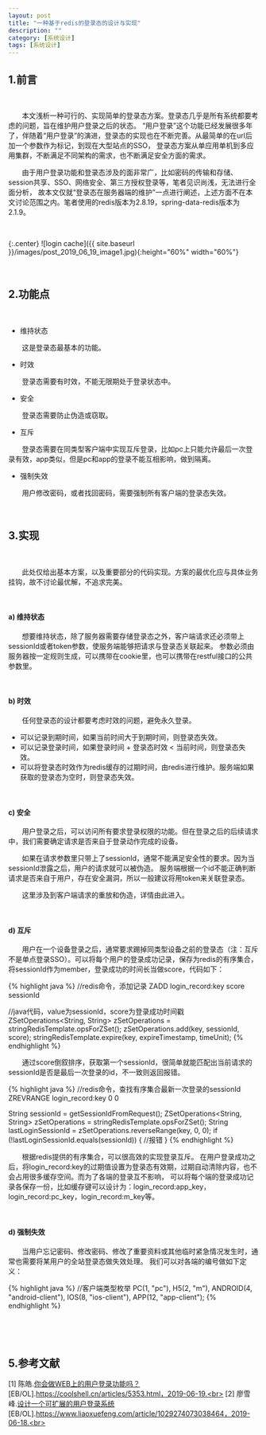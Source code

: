 ```yaml
---
layout: post
title: "一种基于redis的登录态的设计与实现"
description: ""
category: [系统设计]
tags: [系统设计]
---
```

<link rel="stylesheet" href="{{ site.baseurl }}/css/pygments.css">

## 1.前言

<br>

&#160; &#160; &#160; &#160;本文浅析一种可行的、实现简单的登录态方案。登录态几乎是所有系统都要考虑的问题，旨在维护用户登录之后的状态。
“用户登录”这个功能已经发展很多年了，伴随着“用户登录”的演进，登录态的实现也在不断完善。从最简单的在url后加一个参数作为标记，到现在大型站点的SSO，
登录态方案从单应用单机到多应用集群，不断满足不同架构的需求，也不断满足安全方面的需求。

&#160; &#160; &#160; &#160;由于用户登录功能和登录态涉及的面非常广，比如密码的传输和存储、session共享、SSO、网络安全、第三方授权登录等，笔者见识尚浅，无法进行全面分析，
故本文仅就“登录态在服务器端的维护”一点进行阐述，上述方面不在本文讨论范围之内。笔者使用的redis版本为2.8.19，spring-data-redis版本为2.1.9。

<br>

{:.center}
![login cache]({{ site.baseurl }}/images/post_2019_06_19_image1.jpg){:height="60%" width="60%"}

<br>

<!-- more -->

## 2.功能点

<br>

* 维持状态

&#160; &#160; &#160; &#160;这是登录态最基本的功能。

* 时效

&#160; &#160; &#160; &#160;登录态需要有时效，不能无限期处于登录状态中。

* 安全

&#160; &#160; &#160; &#160;登录态需要防止伪造或窃取。

* 互斥

&#160; &#160; &#160; &#160;登录态需要在同类型客户端中实现互斥登录，比如pc上只能允许最后一次登录有效，app类似，但是pc和app的登录不能互相影响，做到隔离。

* 强制失效

&#160; &#160; &#160; &#160;用户修改密码，或者找回密码，需要强制所有客户端的登录态失效。

<br>

## 3.实现

<br>

&#160; &#160; &#160; &#160;此处仅给出基本方案，以及重要部分的代码实现。方案的最优化应与具体业务挂钩，故不讨论最优解，不追求完美。

<br>

#### a) 维持状态

&#160; &#160; &#160; &#160;想要维持状态，除了服务器需要存储登录态之外，客户端请求还必须带上sessionId或者token参数，使服务端能够把请求与登录态关联起来。
参数必须由服务器按一定规则生成，可以携带在cookie里，也可以携带在restful接口的公共参数里。

<br>

#### b) 时效

&#160; &#160; &#160; &#160;任何登录态的设计都要考虑时效的问题，避免永久登录。
* 可以记录到期时间，如果当前时间大于到期时间，则登录态失效。
* 可以记录登录时间，如果登录时间 + 登录态时效 < 当前时间，则登录态失效。
* 可以将登录态时效作为redis缓存的过期时间，由redis进行维护。服务端如果获取的登录态为空时，则登录态失效。

<br>

#### c) 安全

&#160; &#160; &#160; &#160;用户登录之后，可以访问所有要求登录权限的功能。但在登录之后的后续请求中，我们需要确定请求是否来自于登录动作完成的设备。

&#160; &#160; &#160; &#160;如果在请求参数里只带上了sessionId，通常不能满足安全性的要求。因为当sessionId泄露之后，用户的请求就可以被伪造。
服务端根据一个id不能正确判断请求是否来自于用户，存在安全漏洞，所以一般建议将用token来关联登录态。

&#160; &#160; &#160; &#160;这里涉及到客户端请求的重放和伪造，详情由此进入。

<br>

#### d) 互斥

&#160; &#160; &#160; &#160;用户在一个设备登录之后，通常要求踢掉同类型设备之前的登录态（注：互斥不是单点登录SSO）。可以将每个用户的登录成功记录，保存为redis的有序集合，
将sessionId作为member，登录成功的时间长当做score，代码如下：

{% highlight java %}
//redis命令，添加记录
ZADD login_record:key score sessionId

//java代码，value为sessionId，score为登录成功时间戳
ZSetOperations<String, String> zSetOperations = stringRedisTemplate.opsForZSet();
zSetOperations.add(key, sessionId, score);
stringRedisTemplate.expire(key, expireTimestamp, timeUnit);
{% endhighlight %}

&#160; &#160; &#160; &#160;通过score倒叙排序，获取第一个sessionId，很简单就能匹配出当前请求的sessionId是否是最后一次登录的id，不一致则返回报错。

{% highlight java %}
//redis命令，查找有序集合最新一次登录的sessionId
ZREVRANGE login_record:key 0 0

String sessionId = getSessionIdFromRequest();
ZSetOperations<String, String> zSetOperations = stringRedisTemplate.opsForZSet();
String lastLoginSessionId = zSetOperations.reverseRange(key, 0, 0);
if (!lastLoginSessionId.equals(sessionId)) {
    //报错
}
{% endhighlight %}

&#160; &#160; &#160; &#160;根据redis提供的有序集合，可以很高效的实现登录互斥。
在用户登录成功之后，将login_record:key的过期值设置为登录态有效期，过期自动清除内容，也不会占用很多缓存空间。而为了各端的登录互不影响，
可以将每个端的登录成功记录各保存一份，比如缓存键可以设计为：login_record:app_key，login_record:pc_key，login_record:m_key等。

<br>

#### d) 强制失效

&#160; &#160; &#160; &#160;当用户忘记密码、修改密码、修改了重要资料或其他临时紧急情况发生时，通常也需要将某用户的全站登录态做失效处理。
我们可以对各端的编号做如下定义：

{% highlight java %}
//客户端类型枚举
PC(1, "pc"),
H5(2, "m"),
ANDROID(4, "android-client"),
IOS(8, "ios-client"),
APP(12, "app-client");
{% endhighlight %}

&#160; &#160; &#160; &#160;

<br>

## 5.参考文献

[1] 陈皓.[你会做WEB上的用户登录功能吗？](https://coolshell.cn/articles/5353.html)[EB/OL].https://coolshell.cn/articles/5353.html，2019-06-19.<br>
[2] 廖雪峰.[设计一个可扩展的用户登录系统](https://www.liaoxuefeng.com/article/1029274073038464)[EB/OL].https://www.liaoxuefeng.com/article/1029274073038464，2019-06-18.<br>